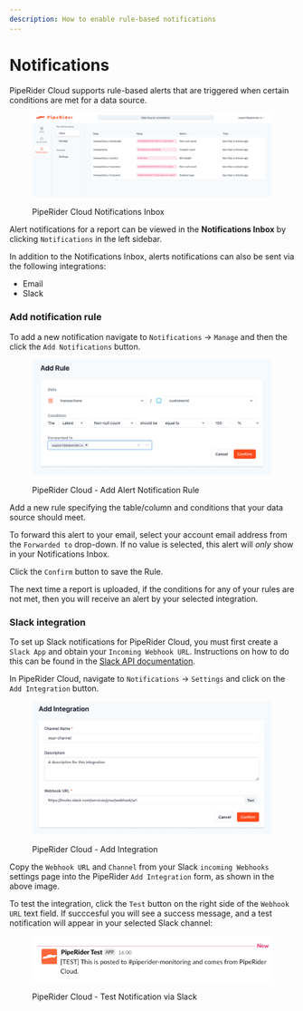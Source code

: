 ```yaml
---
description: How to enable rule-based notifications
---
```


# Notifications

PipeRider Cloud supports rule-based alerts that are triggered when certain conditions are met for a data source.&#x20;

<figure><img src="../.gitbook/assets/piperider-cloud-notifications-inbox-fs8.png" alt=""><figcaption><p>PipeRider Cloud Notifications Inbox</p></figcaption></figure>

Alert notifications for a report can be viewed in the **Notifications Inbox** by clicking `Notifications` in the left sidebar.

In addition to the Notifications Inbox, alerts notifications can also be sent via the following integrations:

* Email
* Slack

### Add notification rule

To add a new notification navigate to `Notifications` -> `Manage` and then the click the `Add Notifications` button.

<figure><img src="../.gitbook/assets/pioperider-cloud-add-rule-fs8.png" alt=""><figcaption><p>PipeRider Cloud - Add Alert Notification Rule</p></figcaption></figure>

Add a new rule specifying the table/column and conditions that your data source should meet.

To forward this alert to your email, select your account email address from the `Forwarded to` drop-down. If no value is selected, this alert will _only_ show in your Notifications Inbox.

Click the `Confirm` button to save the Rule.

The next time a report is uploaded, if the conditions for any of your rules are not met, then you will receive an alert by your selected integration.&#x20;



### Slack integration&#x20;

To set up Slack notifications for PipeRider Cloud, you must first create a `Slack App` and obtain your `Incoming Webhook URL`. Instructions on how to do this can be found in the [Slack API documentation](https://api.slack.com/messaging/webhooks).

In PipeRider Cloud, navigate to `Notifications` -> `Settings` and click on the `Add Integration` button.&#x20;

<figure><img src="../.gitbook/assets/piperider-cloud-add-integration-fs8 (1).png" alt=""><figcaption><p>PipeRider Cloud - Add Integration</p></figcaption></figure>

Copy the `Webhook URL` and `Channel` from your Slack `incoming Webhooks` settings page into the PipeRider `Add Integration` form, as shown in the above image.

To test the integration, click the `Test` button on the right side of the `Webhook URL` text field. If succcesful you will see a success message, and a test notification will appear in your selected Slack channel:

<figure><img src="../.gitbook/assets/piperider-notification-test.png" alt=""><figcaption><p>PipeRider Cloud - Test Notification via Slack</p></figcaption></figure>


